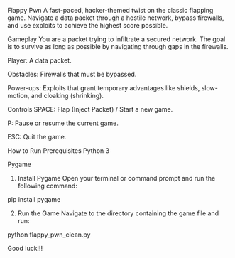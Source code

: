 Flappy Pwn
A fast-paced, hacker-themed twist on the classic flapping game. Navigate a data packet through a hostile network, bypass firewalls, and use exploits to achieve the highest score possible.

Gameplay
You are a packet trying to infiltrate a secured network. The goal is to survive as long as possible by navigating through gaps in the firewalls.

Player: A data packet.

Obstacles: Firewalls that must be bypassed.

Power-ups: Exploits that grant temporary advantages like shields, slow-motion, and cloaking (shrinking).

Controls
SPACE: Flap (Inject Packet) / Start a new game.

P: Pause or resume the current game.

ESC: Quit the game.

How to Run
Prerequisites
Python 3

Pygame

1. Install Pygame
Open your terminal or command prompt and run the following command:

pip install pygame

2. Run the Game
Navigate to the directory containing the game file and run:

python flappy_pwn_clean.py

Good luck!!!
